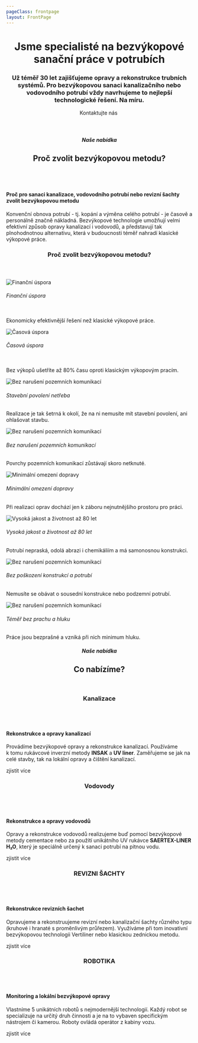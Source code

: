 ```yaml
---
pageClass: frontpage
layout: FrontPage
---
```

<header class="frontpage__header">
    <main class="frontpage__header__content">
        <h1 class="frontpage__header__jsme-specialiste">
            Jsme specialisté 
            na bezvýkopové sanační 
            práce v potrubích
        </h1>
        <h3 class="frontpage__header__uz-temer-30-let">
            Už téměř 30 let zajišťujeme opravy a rekonstrukce trubních systémů. Pro bezvýkopovou sanaci kanalizačního nebo vodovodního potrubí vždy navrhujeme to nejlepší technologické řešení. Na míru.
        </h3>
        <router-link class="frontpage__header__button--kontaktujte-nas" to="/kontakt">Kontaktujte nás</router-link>
        <img class="frontpage__header__img" src="/img/frontpage/1.jpg" alt="">
    </main>
</header>
<main class="frontpage__content">
    <section class="section section--narrow nase-nabidka-proc-zvolit">
        <header class="section__header header--default">
            <h5 class="section__subtitle">Naše nabídka</h5>
            <h2 class="section__title title--big">Proč zvolit bezvýkopovou metodu?</h2>
        </header>
    </section>
    <section class="section section--wide section--centered">
        <div class="info-box info-box--image-left info-box--blue info-box--image-small info-box--dense-header">
            <img class="info-box__img" src="/img/frontpage/2.jpg" alt=""/>
            <main class="info-box__content">
                <h4 class="info-box__content__header">Proč pro sanaci kanalizace, vodovodního potrubí nebo revizní šachty zvolit bezvýkopovou metodu</h4>
                <p class="info-box__content__text">Konvenční obnova potrubí - tj. kopání a výměna celého potrubí - je časově a personálně značně nákladná. Bezvýkopové technologie umožňují velmi efektivní způsob opravy kanalizací i vodovodů, a představují tak plnohodnotnou alternativu, která v budoucnosti téměř nahradí klasické výkopové práce.</p>
            </main>
        </div>
    </section>
    <section class="section section--wide section--gray section--centered proc-zvolit-bezvykopovou-metodu">
        <header class="section__header header--small">
            <h3 class="section__title title--small">Proč zvolit bezvýkopovou metodu?</h3>
        </header>
        <main class="section__content why-boxes why-boxes--eight">
            <div class="why-box why-box--fixed-height">
                <div class="why-box__img-box">
                    <img src="/img/frontpage/why-money.svg" alt="Finanční úspora"/>
                </div>
                <h6 class="why-box__title">Finanční úspora<br/>&nbsp;</h6>
                <p class="why-box__text">Ekonomicky efektivnější řešení než klasické výkopové práce.</p>
            </div>
            <div class="why-box why-box--fixed-height">
                <div class="why-box__img-box">
                    <img src="/img/frontpage/why-clock.svg" alt="Časová úspora"/>
                </div>
                <h6 class="why-box__title">Časová úspora<br/>&nbsp;</h6>
                <p class="why-box__text">Bez výkopů ušetříte až 80% času oproti klasickým výkopovým pracím.</p>
            </div>
            <div class="why-box why-box--fixed-height">
                <div class="why-box__img-box">
                    <img class="why-box__img" src="/img/frontpage/why-agreement.svg" alt="Bez narušení pozemních komunikací"/>
                </div>
                <h6 class="why-box__title">Stavební povolení netřeba</h6>
                <p class="why-box__text">Realizace je tak šetrná k okolí, že na ni nemusíte mít stavební povolení, ani ohlašovat stavbu.</p>
            </div>
            <div class="why-box why-box--fixed-height">
                <div class="why-box__img-box">
                    <img class="why-box__img" src="/img/frontpage/why-road.svg" alt="Bez narušení pozemních komunikací"/>
                </div>
                <h6 class="why-box__title">Bez narušení pozemních komunikací</h6>
                <p class="why-box__text">Povrchy pozemních komunikací zůstávají skoro netknuté.</p>
            </div>
            <div class="why-box why-box--fixed-height">
                <div class="why-box__img-box">
                    <img src="/img/frontpage/why-limitation.svg" alt="Minimální omezení dopravy"/>
                </div>
                <h6 class="why-box__title">Minimální omezení dopravy</h6>
                <p class="why-box__text">Při realizaci oprav dochází jen k záboru nejnutnějšího prostoru pro práci.</p>
            </div>
            <div class="why-box why-box--fixed-height">
                <div class="why-box__img-box">
                    <img src="/img/frontpage/why-calendar.svg" alt="Vysoká jakost a životnost až 80 let"/>
                </div>
                <h6 class="why-box__title">Vysoká jakost a životnost až 80 let</h6>
                <p class="why-box__text">Potrubí nepraská, odolá abrazi i chemikáliím a má samonosnou konstrukci.</p>
            </div>
            <div class="why-box why-box--fixed-height">
                <div class="why-box__img-box">
                    <img class="why-box__img" src="/img/frontpage/why-pipe.svg" alt="Bez narušení pozemních komunikací"/>
                </div>
                <h6 class="why-box__title">Bez poškození konstrukcí a potrubí</h6>
                <p class="why-box__text">Nemusíte se obávat o sousední konstrukce nebo podzemní potrubí.</p>
            </div>
            <div class="why-box why-box--fixed-height">
                <div class="why-box__img-box">
                    <img class="why-box__img" src="/img/frontpage/why-dust.svg" alt="Bez narušení pozemních komunikací"/>
                </div>
                <h6 class="why-box__title">Téměř bez prachu a hluku</h6>
                <p class="why-box__text">Práce jsou bezprašné a vzniká při nich minimum hluku.</p>
            </div>
        </main>
    </section>
    <section class="section section--narrow co-nabizime">
        <header class="section__header header--default">
            <h5 class="section__subtitle">Naše nabídka</h5>
            <h2 class="section__title title--big">Co nabízíme?</h2>
        </header>
        <main class="section__content">
            <div class="service-link service-link--kanalizace service-link--image-left service-link--white">
                <header class="service-link__header">
                    <h3 class="service-link__title">Kanalizace</h3>
                </header>
                <img class="service-link__img" src="/img/frontpage/3.jpg" alt=""/>
                <main class="service-link__content">
                    <h4 class="service-link__content__header">Rekonstrukce a opravy kanalizací</h4>
                    <p class="service-link__content__text">Provádíme bezvýkopové opravy a rekonstrukce kanalizací. Používáme k tomu rukávcové inverzní metody <b>INSAK</b> a <b>UV liner</b>. Zaměřujeme se jak na celé stavby, tak na lokální opravy a čištění kanalizací.</p>
                    <router-link to="/sluzby/kanalizace" class="service-link__content__cta">zjistit více</router-link>
                </main>
            </div>
            <div class="service-link service-link--vodovody service-link--image-right service-link--blue">
                <header class="service-link__header">
                    <h3 class="service-link__title">Vodovody</h3>
                </header>
                <img class="service-link__img" src="/img/frontpage/4.jpg" alt=""/>
                <main class="service-link__content">
                    <h4 class="service-link__content__header">Rekonstrukce a opravy vodovodů</h4>
                    <p class="service-link__content__text">Opravy a rekonstrukce vodovodů realizujeme buď pomocí bezvýkopové metody cementace nebo za použití unikátního UV rukávce <b>SAERTEX-LINER H₂O</b>, který je speciálně určený k sanaci potrubí na pitnou vodu.</p>
                    <router-link to="/sluzby/vodovody" class="service-link__content__cta">zjistit více</router-link>
                </main>
            </div>
            <div class="service-link service-link--revizni-sachty service-link--image-left service-link--white">
                <header class="service-link__header">
                    <h3 class="service-link__title">REVIZNI ŠACHTY</h3>
                </header>
                <img class="service-link__img" src="/img/frontpage/5.jpg" alt=""/>
                <main class="service-link__content">
                    <h4 class="service-link__content__header">Rekonstrukce revizních šachet</h4>
                    <p class="service-link__content__text">Opravujeme a rekonstruujeme revizní nebo kanalizační šachty různého typu (kruhové i hranaté s proměnlivým průřezem). Využíváme při tom inovativní bezvýkopovou technologii Vertiliner nebo klasickou zednickou metodu.</p>
                    <router-link to="/sluzby/revizni-sachty" class="service-link__content__cta">zjistit více</router-link>
                </main>
            </div>
            <div class="service-link service-link--robotika service-link--image-right service-link--blue">
                <header class="service-link__header">
                    <h3 class="service-link__title">ROBOTIKA</h3>
                </header>
                <img class="service-link__img" src="/img/frontpage/6.jpg" alt=""/>
                <main class="service-link__content">
                    <h4 class="service-link__content__header">Monitoring a lokální bezvýkopové opravy</h4>
                    <p class="service-link__content__text">Vlastníme 5 unikátních robotů s nejmodernější technologií. Každý robot se specializuje na určitý druh činnosti a je na to vybaven specifickým nástrojem či kamerou. Roboty ovládá operátor z kabiny vozu.</p>
                    <router-link to="/sluzby/monitoring-a-lokalni-opravy" class="service-link__content__cta">zjistit více</router-link>
                </main>
            </div>
        </main>
    </section>
    <ReferencesSection/>
    <AboutUsSection/>
</main>

<Contact />
